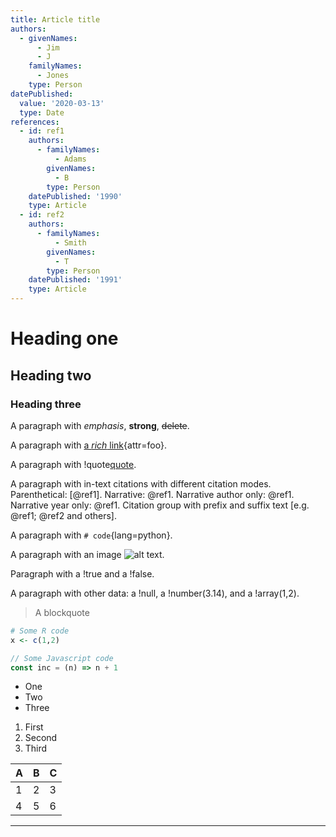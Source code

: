 ```yaml
---
title: Article title
authors:
  - givenNames:
      - Jim
      - J
    familyNames:
      - Jones
    type: Person
datePublished:
  value: '2020-03-13'
  type: Date
references:
  - id: ref1
    authors:
      - familyNames:
          - Adams
        givenNames:
          - B
        type: Person
    datePublished: '1990'
    type: Article
  - id: ref2
    authors:
      - familyNames:
          - Smith
        givenNames:
          - T
        type: Person
    datePublished: '1991'
    type: Article
---
```


# Heading one

## Heading two

### Heading three

A paragraph with _emphasis_, **strong**, ~~delete~~.

A paragraph with [a _rich_ link](https://example.org){attr=foo}.

A paragraph with !quote[quote](https://example.org).

A paragraph with in-text citations with different citation modes. Parenthetical: [@ref1]. Narrative: @ref1. Narrative author only: @ref1. Narrative year only: @ref1. Citation group with prefix and suffix text [e.g.  @ref1; @ref2  and others].

A paragraph with `# code`{lang=python}.

A paragraph with an image ![alt text](https://via.placeholder.com/10 "title").

Paragraph with a !true and a !false.

A paragraph with other data: a !null, a !number(3.14), and a !array(1,2).

> A blockquote

```r
# Some R code
x <- c(1,2)
```

```js
// Some Javascript code
const inc = (n) => n + 1
```

-   One
-   Two
-   Three

1.  First
2.  Second
3.  Third

| A | B | C |
| - | - | - |
| 1 | 2 | 3 |
| 4 | 5 | 6 |

* * *

